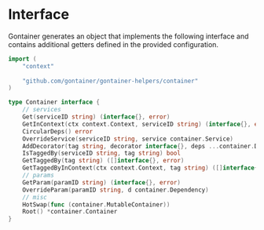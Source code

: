 # Interface

Gontainer generates an object that implements the following interface
and contains additional getters defined in the provided configuration.

```go
import (
	"context"
	
    "github.com/gontainer/gontainer-helpers/container"
)

type Container interface {
    // services
    Get(serviceID string) (interface{}, error)
    GetInContext(ctx context.Context, serviceID string) (interface{}, error)
    CircularDeps() error
    OverrideService(serviceID string, service container.Service)
    AddDecorator(tag string, decorator interface{}, deps ...container.Dependency)
    IsTaggedBy(serviceID string, tag string) bool
    GetTaggedBy(tag string) ([]interface{}, error)
    GetTaggedByInContext(ctx context.Context, tag string) ([]interface{}, error)
    // params
    GetParam(paramID string) (interface{}, error)
    OverrideParam(paramID string, d container.Dependency)
    // misc
    HotSwap(func (container.MutableContainer))
    Root() *container.Container
}
```
